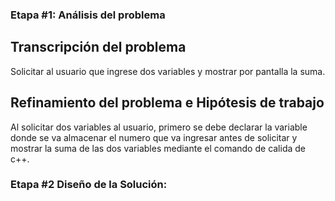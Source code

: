 ### Etapa #1: Análisis del problema

## Transcripción del problema
Solicitar al usuario que ingrese dos variables y mostrar por pantalla la suma.
## Refinamiento del problema e Hipótesis de trabajo
Al solicitar dos variables al usuario, primero se debe declarar la variable donde se va almacenar el numero que va ingresar antes de solicitar y mostrar la suma de las dos variables mediante el comando de calida de c++.

### Etapa #2 Diseño de la Solución:
